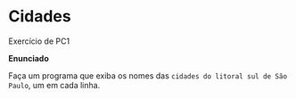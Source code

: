 # Cidades
Exercício de PC1 

**Enunciado**

 Faça um programa que exiba os nomes das `cidades do litoral sul de São Paulo`, um em cada linha. 
